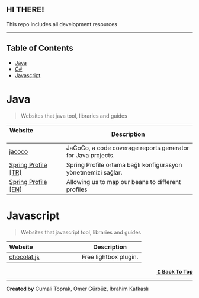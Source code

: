 ## HI THERE!

This repo includes all development resources

***

## Table of Contents

- [Java](#Java)
- [C#](#Csharp)
- [Javascript](#Javascript)

# Java
>Websites that java tool, libraries and guides

| Website&nbsp; &nbsp; &nbsp; &nbsp; &nbsp; &nbsp; &nbsp; &nbsp; &nbsp; &nbsp; &nbsp; &nbsp; &nbsp; &nbsp; | Description |
| ----------------------- | ------------------ |
| [jacoco](https://www.baeldung.com/jacoco)| JaCoCo, a code coverage reports generator for Java projects. |
| [Spring Profile [TR]](https://bilisim.io/2021/01/11/spring-boot-profiles/#:~:text=Uygulamalar%2C%20farkl%C4%B1%20ortamlarda%20farkl%C4%B1%20konfig%C3%BCrasyonlara,ortamlar%C4%B1%20olmazsa%20olmaz%20iki%20ortamd%C4%B1r.)| Spring Profile ortama bağlı konfigürasyon yönetmemizi sağlar.|
| [Spring Profile [EN]](https://www.baeldung.com/spring-profiles)| Allowing us to map our beans to different profiles |


# Javascript
>Websites that javascript tool, libraries and guides

| Website&nbsp; &nbsp; &nbsp; &nbsp; &nbsp; &nbsp; &nbsp; &nbsp; &nbsp; &nbsp; &nbsp; &nbsp; &nbsp; &nbsp; | Description |
| ----------------------- | ------------------ |
| [chocolat.js](http://chocolat.insipi.de/)| Free lightbox plugin. |

<div align="right">
    <b><a href="#table-of-contents">↥ Back To Top</a></b>
</div>



*****
__Created by__ Cumali Toprak, Ömer Gürbüz, İbrahim Kafkaslı
